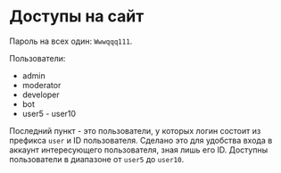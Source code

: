 Доступы на сайт
===

Пароль на всех один: `Wwwqqq111`.

Пользователи:

* admin
* moderator
* developer
* bot
* user5 - user10

Последний пункт - это пользователи, у которых логин состоит из префикса `user` и ID пользователя.
Сделано это для удобства входа в аккаунт интересующего пользователя, зная лишь его ID.
Доступны пользователи в диапазоне от `user5` до `user10`.
